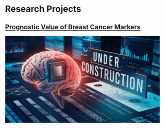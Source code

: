 <h1>Research Projects</h1>

## [Prognostic Value of Breast Cancer Markers](/sample_page)
![Project 1](images/underconstruction4.png?raw=true)
